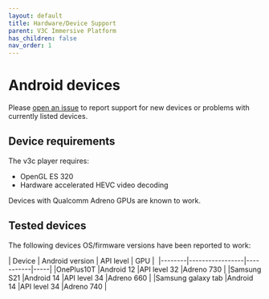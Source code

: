 ```yaml
---
layout: default
title: Hardware/Device Support
parent: V3C Immersive Platform
has_children: false
nav_order: 1
---
```


# Android devices

Please [open an issue](https://github.com/5G-MAG/Getting-Started/issues) to report support for new devices or problems with currently listed devices.

## Device requirements

The v3c player requires:
- OpenGL ES 320
- Hardware accelerated HEVC video decoding

Devices with Qualcomm Adreno GPUs are known to work. 

## Tested devices

The following devices OS/firmware versions have been reported to work: 

| Device | Android version | API level | GPU | 
|--------|-----------------|-----------|-----|
|OnePlus10T |Android 12 |API level 32 |Adreno 730 |
|Samsung S21 |Android 14 |API level 34 |Adreno 660 |
|Samsung galaxy tab |Android 14 |API level 34 |Adreno 740 |


